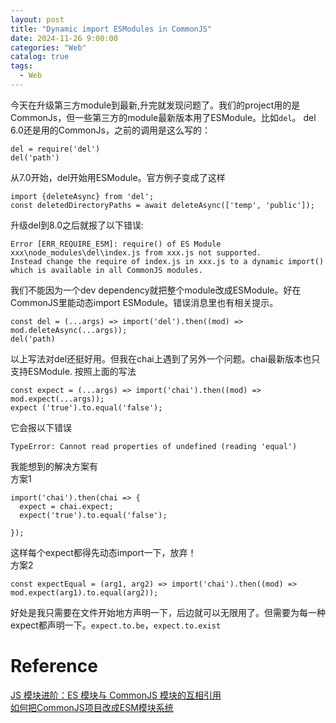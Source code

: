 ```yaml
---
layout: post
title: "Dynamic import ESModules in CommonJS"
date: 2024-11-26 9:00:00
categories: "Web"
catalog: true
tags:
  - Web
---
```


今天在升级第三方module到最新,升完就发现问题了。我们的project用的是CommonJs，但一些第三方的module最新版本用了ESModule。比如`del`。 del 6.0还是用的CommonJs，之前的调用是这么写的：  

    del = require('del')
    del('path')

从7.0开始，del开始用ESModule。官方例子变成了这样  


    import {deleteAsync} from 'del';
    const deletedDirectoryPaths = await deleteAsync(['temp', 'public']);

升级del到8.0之后就报了以下错误:

    Error [ERR_REQUIRE_ESM]: require() of ES Module xxx\node_modules\del\index.js from xxx.js not supported.
    Instead change the require of index.js in xxx.js to a dynamic import() which is available in all CommonJS modules.

我们不能因为一个dev dependency就把整个module改成ESModule。好在CommonJS里能动态import ESModule。错误消息里也有相关提示。  

    const del = (...args) => import('del').then((mod) => mod.deleteAsync(...args));
    del('path)

以上写法对del还挺好用。但我在chai上遇到了另外一个问题。chai最新版本也只支持ESModule.  按照上面的写法

    const expect = (...args) => import('chai').then((mod) => mod.expect(...args));
    expect ('true').to.equal('false');

它会报以下错误

    TypeError: Cannot read properties of undefined (reading 'equal')

我能想到的解决方案有  
方案1  

    import('chai').then(chai => {
      expect = chai.expect;
      expect('true').to.equal('false');
      
    });

这样每个expect都得先动态import一下，放弃！  
方案2  

    const expectEqual = (arg1, arg2) => import('chai').then((mod) => mod.expect(arg1).to.equal(arg2));

好处是我只需要在文件开始地方声明一下，后边就可以无限用了。但需要为每一种expect都声明一下。`expect.to.be`，`expect.to.exist`


# Reference

[JS 模块进阶：ES 模块与 CommonJS 模块的互相引用](https://zhuanlan.zhihu.com/p/703097285)  
[如何把CommonJS项目改成ESM模块系统](https://www.imooc.com/article/375493)  